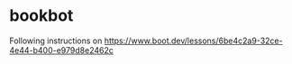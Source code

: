 # bookbot
Following instructions on https://www.boot.dev/lessons/6be4c2a9-32ce-4e44-b400-e979d8e2462c
